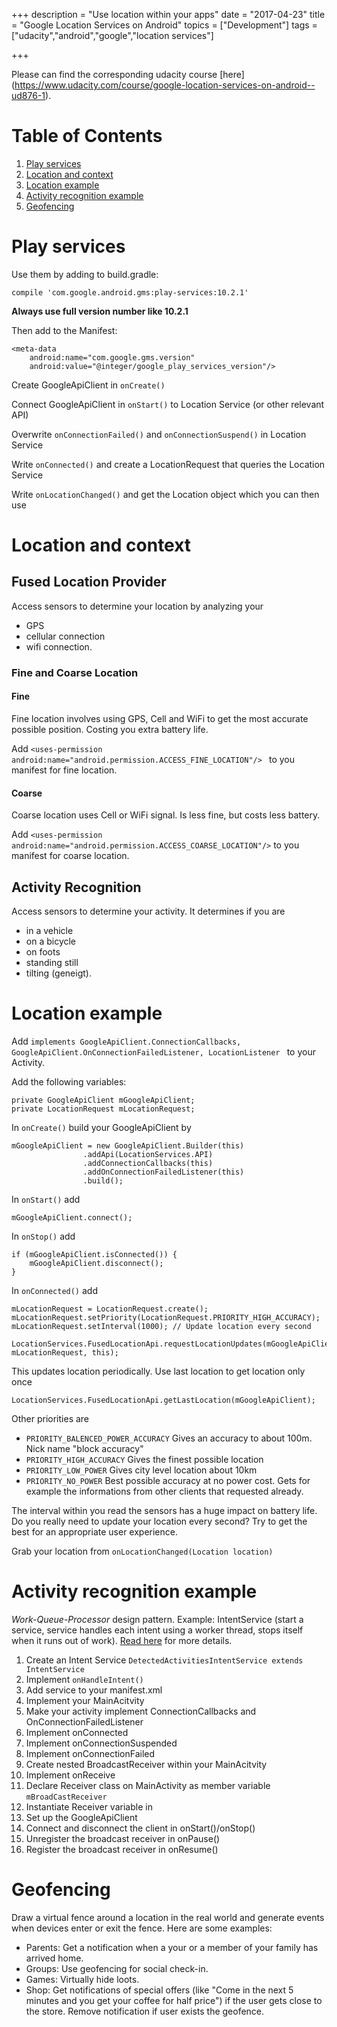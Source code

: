+++
description = "Use location within your apps"
date = "2017-04-23"
title = "Google Location Services on Android"
topics = ["Development"]
tags = ["udacity","android","google","location services"]

+++

Please can find the corresponding udacity course [here] (https://www.udacity.com/course/google-location-services-on-android--ud876-1).

# Table of Contents
1. [Play services](#play-services)
1. [Location and context](#location-and-context)
1. [Location example](#location-example)
1. [Activity recognition example](#activity-recognition-example)
1. [Geofencing](#geofencing)

# Play services

Use them by adding to build.gradle:

```compile 'com.google.android.gms:play-services:10.2.1'```

**Always use full version number like 10.2.1**

Then add to the Manifest:

```
<meta-data 
	android:name="com.google.gms.version"
	android:value="@integer/google_play_services_version"/>
```

Create GoogleApiClient in ```onCreate()```

Connect GoogleApiClient in ```onStart()``` to Location Service (or other relevant API)

Overwrite ```onConnectionFailed()``` and ```onConnectionSuspend()``` in Location Service

Write ```onConnected()``` and create a LocationRequest that queries the Location Service

Write ```onLocationChanged()``` and get the Location object which you can then use

# Location and context

## Fused Location Provider

Access sensors to determine your location by analyzing your 

- GPS
- cellular connection
- wifi connection.

### Fine and Coarse Location

#### Fine

Fine location involves using GPS, Cell and WiFi to get the most accurate possible position. Costing you extra battery life.

Add ```<uses-permission android:name="android.permission.ACCESS_FINE_LOCATION"/> ``` to you manifest for fine location.

#### Coarse

Coarse location uses Cell or WiFi signal. Is less fine, but costs less battery. 

Add ``` <uses-permission android:name="android.permission.ACCESS_COARSE_LOCATION"/> ``` to you manifest for coarse location.

## Activity Recognition

Access sensors to determine your activity. It determines if you are

- in a vehicle
- on a bicycle
- on foots
- standing still
- tilting (geneigt).

# Location example

Add ```implements GoogleApiClient.ConnectionCallbacks, GoogleApiClient.OnConnectionFailedListener, LocationListener ``` to your Activity.

Add the following variables:
```
private GoogleApiClient mGoogleApiClient; 
private LocationRequest mLocationRequest;
``` 

In ```onCreate()``` build your GoogleApiClient by

```
mGoogleApiClient = new GoogleApiClient.Builder(this)
                .addApi(LocationServices.API)
                .addConnectionCallbacks(this)
                .addOnConnectionFailedListener(this)
                .build();
```

In ```onStart()``` add 

```
mGoogleApiClient.connect();
```

In ```onStop()``` add 

```
if (mGoogleApiClient.isConnected()) {
	mGoogleApiClient.disconnect();
}
```

In ```onConnected()``` add

```
mLocationRequest = LocationRequest.create();
mLocationRequest.setPriority(LocationRequest.PRIORITY_HIGH_ACCURACY);
mLocationRequest.setInterval(1000); // Update location every second

LocationServices.FusedLocationApi.requestLocationUpdates(mGoogleApiClient, mLocationRequest, this);
```

This updates location periodically. Use last location to get location only once
```
LocationServices.FusedLocationApi.getLastLocation(mGoogleApiClient);
```

Other priorities are 

- ```PRIORITY_BALENCED_POWER_ACCURACY``` Gives an accuracy to about 100m. Nick name "block accuracy"
- ```PRIORITY_HIGH_ACCURACY``` Gives the finest possible location
- ```PRIORITY_LOW_POWER``` Gives city level location about 10km
- ```PRIORITY_NO_POWER``` Best possible accuracy at no power cost. Gets for example the informations from other clients that requested already.

The interval within you read the sensors has a huge impact on battery life. Do you really need to update your location every second? Try to get the best for an appropriate user experience.

Grab your location from ```onLocationChanged(Location location)```

# Activity recognition example

*Work-Queue-Processor* design pattern. Example: IntentService (start a service, service handles each intent using a worker thread, stops itself when it runs out of work). [Read here](https://en.wikipedia.org/wiki/Thread_pool) for more details.

1. Create an Intent Service ```DetectedActivitiesIntentService extends IntentService```
 1. Implement ```onHandleIntent()```
 1. Add service to your manifest.xml
1. Implement your MainAcitvity
 1. Make your activity implement ConnectionCallbacks and OnConnectionFailedListener
 1. Implement onConnected
 1. Implement onConnectionSuspended
 1. Implement onConnectionFailed
1. Create nested BroadcastReceiver within your MainAcitvity
 1. Implement onReceive
 1. Declare Receiver class on MainActivity as member variable ```mBroadCastReceiver```
 1. Instantiate Receiver variable in 
1. Set up the GoogleApiClient
 1. Connect and disconnect the client in onStart()/onStop() 
 1. Unregister the broadcast receiver in onPause()
 1. Register the broadcast receiver in onResume()

# Geofencing

Draw a virtual fence around a location in the real world and generate events when devices enter or exit the fence. Here are some examples:

- Parents: Get a notification when a your or a member of your family has arrived home. 
- Groups: Use geofencing for social check-in.
- Games: Virtually hide loots.
- Shop: Get notifications of special offers (like "Come in the next 5 minutes and you get your coffee for half price") if the user gets close to the store. Remove notification if user exists the geofence.



